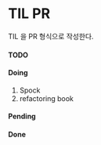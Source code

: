 # TIL PR

TIL 을 PR 형식으로 작성한다.


#### TODO


#### Doing 

1. Spock 
2. refactoring book

#### Pending 


#### Done
